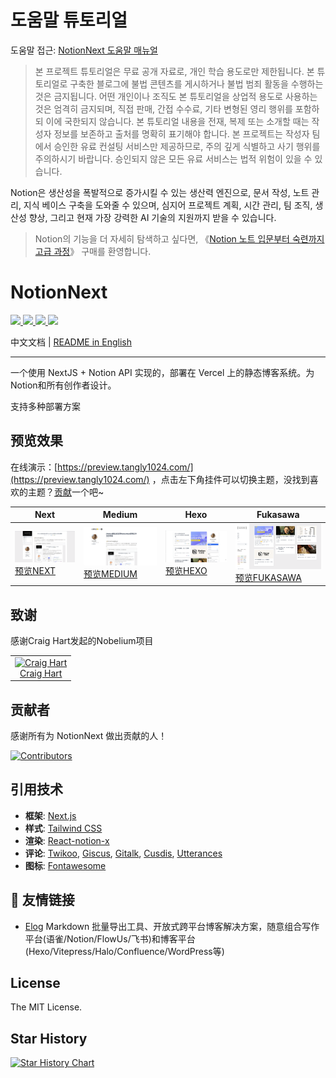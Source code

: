 # 도움말 튜토리얼

도움말 접근: [NotionNext 도움말 매뉴얼](https://docs.tangly1024.com/)

> 본 프로젝트 튜토리얼은 무료 공개 자료로, 개인 학습 용도로만 제한됩니다. 본 튜토리얼로 구축한 블로그에 불법 콘텐츠를 게시하거나 불법 범죄 활동을 수행하는 것은 금지됩니다. 어떤 개인이나 조직도 본 튜토리얼을 상업적 용도로 사용하는 것은 엄격히 금지되며, 직접 판매, 간접 수수료, 기타 변형된 영리 행위를 포함하되 이에 국한되지 않습니다. 본 튜토리얼 내용을 전재, 복제 또는 소개할 때는 작성자 정보를 보존하고 출처를 명확히 표기해야 합니다.
> 본 프로젝트는 작성자 팀에서 승인한 유료 컨설팅 서비스만 제공하므로, 주의 깊게 식별하고 사기 행위를 주의하시기 바랍니다. 승인되지 않은 모든 유료 서비스는 법적 위험이 있을 수 있습니다.

Notion은 생산성을 폭발적으로 증가시킬 수 있는 생산력 엔진으로, 문서 작성, 노트 관리, 지식 베이스 구축을 도와줄 수 있으며, 심지어 프로젝트 계획, 시간 관리, 팀 조직, 생산성 향상, 그리고 현재 가장 강력한 AI 기술의 지원까지 받을 수 있습니다.

> Notion의 기능을 더 자세히 탐색하고 싶다면, 《[Notion 노트 입문부터 숙련까지 고급 과정](https://docs.tangly1024.com/article/notion-tutorial)》 구매를 환영합니다.

# NotionNext

<p>
  <a aria-label="GitHub commit activity" href="https://github.com/tangly1024/NotionNext/commits/main" title="GitHub commit activity">
    <img src="https://img.shields.io/github/commit-activity/m/tangly1024/NotionNext?style=for-the-badge"/>
  </a>
  <a aria-label="GitHub contributors" href="https://github.com/tangly1024/NotionNext/graphs/contributors" title="GitHub contributors">
    <img src="https://img.shields.io/github/contributors/tangly1024/NotionNext?color=orange&style=for-the-badge"/>
  </a>
  <a aria-label="Build status" href="#" title="Build status">
    <img src="https://img.shields.io/github/deployments/tangly1024/NotionNext/Production?logo=Vercel&style=for-the-badge"/>
  </a>
  <a aria-label="Powered by Vercel" href="https://vercel.com?utm_source=Craigary&utm_campaign=oss" title="Powered by Vercel">
    <img src="https://www.datocms-assets.com/31049/1618983297-powered-by-vercel.svg" height="28"/>
  </a>
</p>

中文文档 | [README in English](./README_EN.md)

<hr/>

一个使用 NextJS + Notion API 实现的，部署在 Vercel 上的静态博客系统。为Notion和所有创作者设计。

支持多种部署方案

## 预览效果

在线演示：[https://preview.tangly1024.com/](https://preview.tangly1024.com/) ，点击左下角挂件可以切换主题，没找到喜欢的主题？[贡献](/CONTRIBUTING.md)一个吧~

| Next                                                                                                  | Medium                                                                                                      | Hexo                                                                                                  | Fukasawa                                                                                                          |
| ----------------------------------------------------------------------------------------------------- | ----------------------------------------------------------------------------------------------------------- | ----------------------------------------------------------------------------------------------------- | ----------------------------------------------------------------------------------------------------------------- |
| <img src='./docs/theme-next.png' width='300'/> [预览NEXT](https://preview.tangly1024.com/?theme=next) | <img src='./docs/theme-medium.png' width='300'/> [预览MEDIUM](https://preview.tangly1024.com/?theme=medium) | <img src='./docs/theme-hexo.png' width='300'/> [预览HEXO](https://preview.tangly1024.com/?theme=hexo) | <img src='./docs/theme-fukasawa.png' width='300'/> [预览FUKASAWA](https://preview.tangly1024.com/?theme=fukasawa) |

## 致谢

感谢Craig Hart发起的Nobelium项目

<table><tr align="left">
  <td align="center"><a href="https://github.com/craigary" title="Craig Hart"><img src="https://avatars.githubusercontent.com/u/10571717" width="64px;"alt="Craig Hart"/></a><br/><a href="https://github.com/craigary" title="Craig Hart">Craig Hart</a></td>
</tr></table>

## 贡献者

感谢所有为 NotionNext 做出贡献的人！

[![Contributors](https://contrib.rocks/image?repo=tangly1024/NotionNext)](https://github.com/tangly1024/NotionNext/graphs/contributors)

## 引用技术

- **框架**: [Next.js](https://nextjs.org)
- **样式**: [Tailwind CSS](https://www.tailwindcss.cn/)
- **渲染**: [React-notion-x](https://github.com/NotionX/react-notion-x)
- **评论**: [Twikoo](https://github.com/imaegoo/twikoo), [Giscus](https://giscus.app/zh-CN), [Gitalk](https://gitalk.github.io), [Cusdis](https://cusdis.com), [Utterances](https://utteranc.es)
- **图标**: [Fontawesome](https://fontawesome.com/v6/icons/)

## 🔗 友情链接

- [Elog](https://github.com/LetTTGACO/elog) Markdown 批量导出工具、开放式跨平台博客解决方案，随意组合写作平台(语雀/Notion/FlowUs/飞书)和博客平台(Hexo/Vitepress/Halo/Confluence/WordPress等)

## License

The MIT License.

## Star History

[![Star History Chart](https://api.star-history.com/svg?repos=tangly1024/NotionNext&type=Date)](https://star-history.com/#tangly1024/NotionNext&Date)
